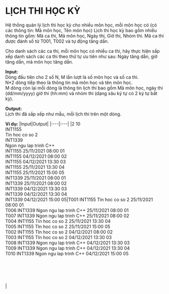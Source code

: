 # LỊCH THI HỌC KỲ
Hệ thống quản lý lịch thi học kỳ cho nhiều môn học, mỗi môn học có (có các thông tin: Mã môn học, Tên môn học) Lịch thi học kỳ bao gồm nhiều thông tin gồm: Mã ca thi, Mã môn học, Ngày thi, Giờ thi, Nhóm thi. Mã ca thi được đánh số từ T001, T002 và tự động tăng dần.

Cho danh sách các ca thi, mỗi môn học có nhiều ca thi, hãy thực hiện sắp xếp danh sách các ca thi theo thứ tự ưu tiên như sau: Ngày tăng dần, giờ tăng dần, mã môn học tăng dần.

**Input:** <br />
Dòng đầu tiên cho 2 số N, M lần lượt là số môn học và số ca thi. <br />
N*2 dòng tiếp theo là thông tin mã môn học và tên môn học. <br />
M dòng còn lại mỗi dòng là thông tin lịch thi bao gồm Mã môn học, ngày thi (dd/mm/yyyy) giờ thi (hh:mm) và nhóm thi (dạng xâu ký tự có 2 ký tự bất kỳ).

**Output:** <br />
Lịch thi đã sắp xếp như mẫu, mỗi lịch thi trên một dòng.

**Ví dụ:**
|Input|Output|
|:---|:---|
|2 10<br>INT1155<br>Tin hoc co so 2<br>INT1339<br>Ngon ngu lap trinh C++<br>INT1155 25/11/2021 08:00 01<br>INT1155 04/12/2021 08:00 02<br>INT1155 04/12/2021 13:30 03<br>INT1155 25/11/2021 13:30 04<br>INT1155 25/11/2021 15:00 05<br>INT1339 25/11/2021 08:00 01<br>INT1339 25/11/2021 08:00 02<br>INT1339 04/12/2021 13:30 03<br>INT1339 04/12/2021 13:30 04<br>INT1339 04/12/2021 15:00 05|T001 INT1155 Tin hoc co so 2 25/11/2021 08:00 01<br>T006 INT1339 Ngon ngu lap trinh C++ 25/11/2021 08:00 01<br>T007 INT1339 Ngon ngu lap trinh C++ 25/11/2021 08:00 02<br>T004 INT1155 Tin hoc co so 2 25/11/2021 13:30 04<br>T005 INT1155 TIn hoc co so 2 25/11/2021 15:00 05<br>T002 INT1155 TIn hoc co so 2 04/12/2021 08:00 02<br>T003 INT1155 TIn hoc co so 2 04/12/2021 13:30 03<br>T008 INT1339 Ngon ngu lap trinh C++ 04/12/2021 13:30 03<br>T009 INT1339 Ngon ngu lap trinh C++ 04/12/2021 13:30 04<br>T010 INT1339 Ngon ngu lap trinh C++ 04/12/2021 15:00 05<br><br><br><br><br><br>|
